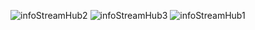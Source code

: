 ![infoStreamHub2](https://github.com/BesanCoder/InfoStreamHub/assets/111532447/5638943e-b3e7-4600-8539-4c970c6f8164)
![infoStreamHub3](https://github.com/BesanCoder/InfoStreamHub/assets/111532447/6366e96f-71c0-47e6-8ffd-fb6131eae7f6)
![infoStreamHub1](https://github.com/BesanCoder/InfoStreamHub/assets/111532447/21049570-3b57-4b23-a0a9-b4e6de801ce3)

